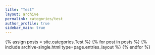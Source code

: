 ```yaml
---
title: "Test"
layout: archive
permalink: categories/test
author_profile: true
sidebar_main: true
---
```



{% assign posts = site.categories.Test %}
{% for post in posts %} {% include archive-single.html type=page.entries_layout %} {% endfor %}